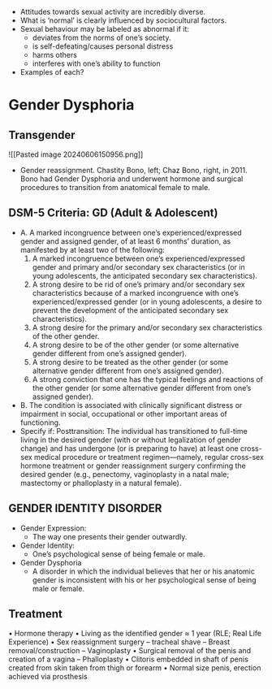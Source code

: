 -  Attitudes towards sexual activity are incredibly diverse. 
-  What is ‘normal’ is clearly influenced by sociocultural factors. 
-  Sexual behaviour may be labeled as abnormal if it: 
	-  deviates from the norms of one’s society. 
	-  is self-defeating/causes personal distress 
	-  harms others 
	-  interferes with one’s ability to function 
-  Examples of each?
# Gender Dysphoria
## Transgender
![[Pasted image 20240606150956.png]]
- Gender reassignment. Chastity Bono, left; Chaz Bono, right, in 2011. Bono had Gender Dysphoria and underwent hormone and surgical procedures to transition from anatomical female to male.
## DSM-5 Criteria: GD (Adult & Adolescent)

-  A. A marked incongruence between one’s experienced/expressed gender and assigned gender, of at least 6 months’ duration, as manifested by at least two of the following: 
	1. A marked incongruence between one’s experienced/expressed gender and primary and/or secondary sex characteristics (or in young adolescents, the anticipated secondary sex characteristics). 
	2. A strong desire to be rid of one’s primary and/or secondary sex characteristics because of a marked incongruence with one’s experienced/expressed gender (or in young adolescents, a desire to prevent the development of the anticipated secondary sex characteristics). 
	3. A strong desire for the primary and/or secondary sex characteristics of the other gender. 
	4. A strong desire to be of the other gender (or some alternative gender different from one’s assigned gender).
	5. A strong desire to be treated as the other gender (or some alternative gender different from one’s assigned gender). 
	6. A strong conviction that one has the typical feelings and reactions of the other gender (or some alternative gender different from one’s assigned gender). 
- B. The condition is associated with clinically significant distress or impairment in social, occupational or other important areas of functioning.
- Specify if: Posttransition: The individual has transitioned to full-time living in the desired gender (with or without legalization of gender change) and has undergone (or is preparing to have) at least one cross-sex medical procedure or treatment regimen—namely, regular cross-sex hormone treatment or gender reassignment surgery confirming the desired gender (e.g., penectomy, vaginoplasty in a natal male; mastectomy or phalloplasty in a natural female).
## GENDER IDENTITY DISORDER 
- Gender Expression: 
	- The way one presents their gender outwardly. 
- Gender Identity: 
	- One’s psychological sense of being female or male. 
- Gender Dysphoria 
	- A disorder in which the individual believes that her or his anatomic gender is inconsistent with his or her psychological sense of being male or female.
## Treatment
• Hormone therapy • Living as the identified gender ≈ 1 year (RLE; Real Life Experience) • Sex reassignment surgery – tracheal shave – Breast removal/construction – Vaginoplasty • Surgical removal of the penis and creation of a vagina – Phalloplasty • Clitoris embedded in shaft of penis created from skin taken from thigh or forearm • Normal size penis, erection achieved via prosthesis